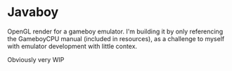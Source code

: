 # Javaboy
 
OpenGL render for a gameboy emulator. I'm building it by only referencing the GameboyCPU manual (included in resources), as a challenge to myself with emulator development with little contex. 

Obviously very WIP